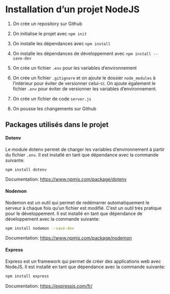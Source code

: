 # Installation d’un projet NodeJS

1. On crée un repository sur Github
2. On initialise le projet avec `npm init`
3. On installe les dépendances avec `npm install`
4. On installe les dépendances de développement avec `npm install --save-dev`
5. On crée un fichier `.env` pour les variables d’environnement
6. On crée un fichier `.gitignore` et on ajoute le dossier `node_modules` à l’intérieur pour éviter de versionner celui-ci. On ajoute également le fichier `.env` pour éviter de versionner les variables d’environnement.
7. On crée un fichier de code `server.js`

8. On pousse les changements sur Github

## Packages utilisés dans le projet

#### Dotenv

Le module dotenv permet de charger les variables d’environnement à partir du fichier `.env`. Il est installé en tant que dépendance avec la commande suivante:

```bash
npm install dotenv
```

Documentation: https://www.npmjs.com/package/dotenv

#### Nodemon

Nodemon est un outil qui permet de redémarrer automatiquement le serveur à chaque fois qu’un fichier est modifié. C’est un outil très pratique pour le développement. Il est installé en tant que dépendance de développement avec la commande suivante:

```bash
npm install nodemon --save-dev
```

Documentation: https://www.npmjs.com/package/nodemon

#### Express

Express est un framework qui permet de créer des applications web avec NodeJS. Il est installé en tant que dépendance avec la commande suivante:

```bash
npm install express
```

Documentation: https://expressjs.com/fr/
